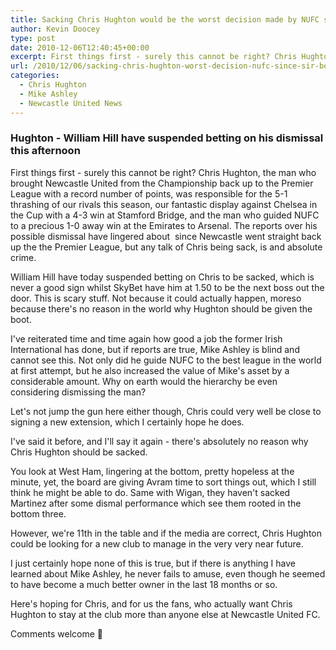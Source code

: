 ```yaml
---
title: Sacking Chris Hughton would be the worst decision made by NUFC since Sir Bobby’s dismissal
author: Kevin Doocey
type: post
date: 2010-12-06T12:40:45+00:00
excerpt: First things first - surely this cannot be right? Chris Hughton, the man who brought Newcastle United back to the Premier League is to be sacked.
url: /2010/12/06/sacking-chris-hughton-worst-decision-nufc-since-sir-bobbys-dismissal/
categories:
  - Chris Hughton
  - Mike Ashley
  - Newcastle United News
---
```


### Hughton - William Hill have suspended betting on his dismissal this afternoon

First things first - surely this cannot be right? Chris Hughton, the man who brought Newcastle United from the Championship back up to the Premier League with a record number of points, was responsible for the 5-1 thrashing of our rivals this season, our fantastic display against Chelsea in the Cup with a 4-3 win at Stamford Bridge, and the man who guided NUFC to a  precious 1-0 away win at the Emirates to Arsenal. The reports over his possible dismissal have lingered about  since Newcastle went straight back up the the Premier League, but any talk of Chris being sack, is and absolute crime.

William Hill have today suspended betting on Chris to be sacked, which is never a good sign whilst SkyBet have him at 1.50 to be the next boss out the door. This is scary stuff. Not because it could actually happen, moreso because there's no reason in the world why Hughton should be given the boot.

I've reiterated time and time again how good a job the former Irish International has done, but if reports are true, Mike Ashley is blind and cannot see this. Not only did he guide NUFC to the best league in the world at first attempt, but he also increased the value of Mike's asset by a considerable amount. Why on earth would the hierarchy be even considering dismissing the man?

Let's not jump the gun here either though, Chris could very well be close to signing a new extension, which I certainly hope he does.

I've said it before, and I'll say it again - there's absolutely no reason why Chris Hughton should be sacked.

You look at West Ham, lingering at the bottom, pretty hopeless at the minute, yet, the board are giving Avram time to sort things out, which I still think he might be able to do. Same with Wigan, they haven't sacked Martinez after some dismal performance which see them rooted in the bottom three.

However, we're 11th in the table and if the media are correct, Chris Hughton could be looking for a new club to manage in the very very near future.

I just certainly hope none of this is true, but if there is anything I have learned about Mike Ashley, he never fails to amuse, even though he seemed to have become a much better owner in the last 18 months or so.

Here's hoping for Chris, and for us the fans, who actually want Chris Hughton to stay at the club more than anyone else at Newcastle United FC.

Comments welcome 🙂
